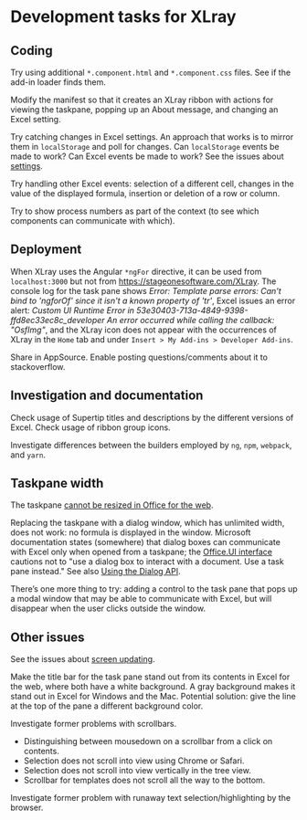 # Development tasks for XLray

## Coding

Try using additional  `*.component.html` and `*.component.css` files.  See if the add-in loader finds them.

Modify the manifest so that it creates an XLray ribbon with actions for viewing the taskpane, popping up an About message, and changing an Excel setting.

Try catching changes in Excel settings.  An approach that works is to mirror them in `localStorage` and poll for changes.  Can `localStorage` events be made to work?  Can Excel events be made to work?  See the issues about [settings](Issues/API.md##Settings).

Try handling other Excel events: selection of a different cell, changes in the value of the displayed formula, insertion or deletion of a row or column.

Try to show process numbers as part of the context (to see which components can communicate with which).

## Deployment

When XLray uses the Angular `*ngFor` directive, it can be used from `localhost:3000` but not from <https://stageonesoftware.com/XLray>.  The console log for the task pane shows _Error: Template parse errors: Can't bind to 'ngforOf' since it isn't a known property of 'tr'_, Excel issues an error alert: _Custom UI Runtime Error in 53e30403-713a-4849-9398-ffd8ec33ec8c_developer  An error occurred while calling the callback: "OsfImg"_, and the XLray icon does not appear with the occurrences of XLray in the `Home` tab and under `Insert > My Add-ins > Developer Add-ins`.  

Share in AppSource.  Enable posting questions/comments about it to stackoverflow.

## Investigation and documentation

Check usage of Supertip titles and descriptions by the different versions of Excel.  Check usage of ribbon group icons.

Investigate differences between the builders employed by `ng`, `npm`, `webpack`, and `yarn`.

## Taskpane width

The taskpane [cannot be resized in Office for the web](https://officespdev.uservoice.com/forums/224641-feature-requests-and-feedback/suggestions/33088669-ability-to-resize-task-pane-in-word-online-mac-an>).

Replacing the taskpane with a dialog window, which has unlimited width, does not work: no formula is displayed in the window.  Microsoft documentation states (somewhere) that dialog boxes can communicate with Excel only when opened from a taskpane; the [Office.UI interface](https://docs.microsoft.com/en-us/javascript/api/office/office.ui) cautions not to "use a dialog box to interact with a document.  Use a task pane instead."  See also [Using the Dialog API](https://docs.microsoft.com/en-us/office/dev/add-ins/develop/dialog-api-in-office-add-ins).

There’s one more thing to try: adding a control to the task pane that pops up a modal window that may be able to communicate with Excel, but will disappear when the user clicks outside the window.

## Other issues

See the issues about [screen updating](Issues/API.md##Screen-updating).

Make the title bar for the task pane stand out from its contents in Excel for the web, where both have a white background.  A gray background makes it stand out in Excel for Windows and the Mac.  Potential solution: give the line at the top of the pane a different background color.

Investigate former problems with scrollbars.

- Distinguishing between mousedown on a scrollbar from a click on contents.
- Selection does not scroll into view using Chrome or Safari.
- Selection does not scroll into view vertically in the tree view.
- Scrollbar for templates does not scroll all the way to the bottom.

Investigate former problem with runaway text selection/highlighting by the browser.
